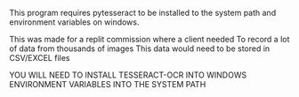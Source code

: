 This program requires pytesseract to be installed to the system path
and environment variables on windows.

This was made for a replit commission where a client needed
To record a lot of data from thousands of images
This data would need to be stored in CSV/EXCEL files


YOU WILL NEED TO INSTALL TESSERACT-OCR INTO WINDOWS ENVIRONMENT VARIABLES
INTO THE SYSTEM PATH